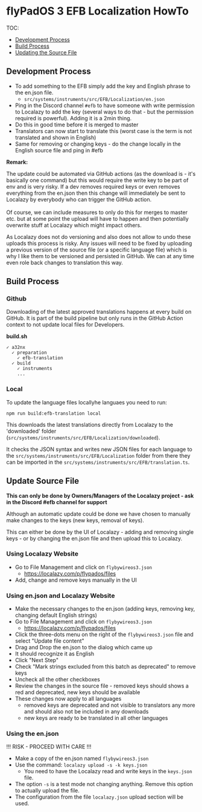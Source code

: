 # flyPadOS 3 EFB Localization HowTo

TOC:

- [Development Process](#development-process)
- [Build Process](#build-process)
- [Updating the Source File](#update-source-file)

## Development Process

- To add something to the EFB simply add the key and English phrase to the en.json file.
    - `src/systems/instruments/src/EFB/Localization/en.json`
- Ping in the Discord channel `#efb` to have someone with write permission to Localazy to add the key (several ways to
  do that - but the permission required is powerful). Adding it is a 2min thing.
- Do this in good time before it is merged to master
- Translators can now start to translate this (worst case is the term is not translated and shown in English)
- Same for removing or changing keys - do the change locally in the English source file and ping in #efb

**Remark:**

The update could be automated via GitHub actions (as the download is - it's basically one command) but this would
require the write key to be part of env and is very risky. If a dev removes required keys or even removes everything
from the en.json then this change will immediately be sent to Localazy by everybody who can trigger the GitHub
action.<br/>                   
Of course, we can include measures to only do this for merges to master etc. but at some point the upload will have to
happen and then potentially overwrite stuff at Localazy which might impact others.

As Localazy does not do versioning and also does not allow to undo these uploads this process is risky. Any issues will
need to be fixed by uploading a previous version of the source file (or a specific language file) which is why I like
them to be versioned and persisted in GitHub. We can at any time even role back changes to translation this way.

## Build Process

### Github

Downloading of the latest approved translations happens at every build on GitHub. It is part of the build pipeline but
only runs in the GitHub Action context to not update local files for Developers.

**build.sh**

```
✓ a32nx
  ✓ preparation
    ✓ efb-translation
  ✓ build
    ✓ instruments
    ...
```

### Local

To update the language files locallyhe languaes you need to run:

`npm run build:efb-translation local`

This downloads the latest translations directly from Localazy to the 'downloaded'
folder (`src/systems/instruments/src/EFB/Localization/downloaded`).

It checks the JSON syntax and writes new JSON files for each language to the `src/systems/instruments/src/EFB/Localization`
folder from there they can be imported in the `src/systems/instruments/src/EFB/translation.ts`.

## Update Source File

**This can only be done by Owners/Managers of the Localazy project - ask in the Discord #efb channel for support**

Although an automatic update could be done we have chosen to manually make changes to the keys (new keys, removal of
keys).

This can either be done by the UI of Localazy - adding and removing single keys - or by changing the en.json file and
then upload this to Localazy.

### Using Localazy Website

- Go to File Management and click on `flybywireos3.json`
    - https://localazy.com/p/flypados/files
- Add, change and remove keys manually in the UI

### Using en.json and Localazy Website

- Make the necessary changes to the en.json (adding keys, removing key, changing default English strings)
- Go to File Management and click on `flybywireos3.json`
    - https://localazy.com/p/flypados/files
- Click the three-dots menu on the right of the `flybywireos3.json` file and select "Update file content"
- Drag and Drop the en.json to the dialog which came up
- It should recognize it as English
- Click "Next Step"
- Check "Mark strings excluded from this batch as deprecated" to remove keys
- Uncheck all the other checkboxes
- Review the changes in the source file - removed keys should shows a red and deprecated, new keys should be available
- These changes now apply to all languages
    - removed keys are deprecated and not visible to translators any more and should also not be included in any
      downloads
    - new keys are ready to be translated in all other languages

### Using the en.json

!!! RISK - PROCEED WITH CARE !!!

- Make a copy of the en.json named `flybywireos3.json`
- Use the command: `localazy upload -s -k keys.json`
    - You need to have the Localazy read and write keys in the `keys.json` file.
- The option `-s` is a test mode not changing anything. Remove this option to actually upload the file.
- The configuration from the file `localazy.json` upload section will be used.
